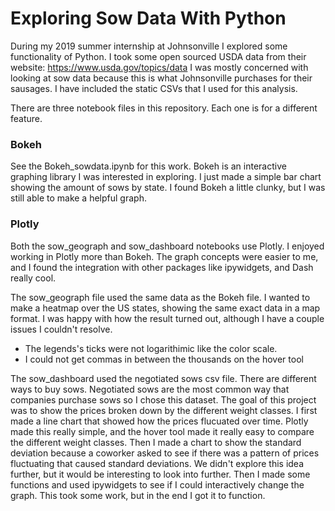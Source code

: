 # Exploring Sow Data With Python
During my 2019 summer internship at Johnsonville I explored some functionality of Python. I took some open sourced USDA data from their website: https://www.usda.gov/topics/data I was mostly concerned with looking at sow data because this is what Johnsonville purchases for their sausages. I have included the static CSVs that I used for this analysis.

There are three notebook files in this repository. Each one is for a different feature.

### Bokeh
See the Bokeh_sowdata.ipynb for this work. Bokeh is an interactive graphing library I was interested in exploring. I just made a simple bar chart showing the amount of sows by state. I found Bokeh a little clunky, but I was still able to make a helpful graph.

### Plotly
Both the sow_geograph and sow_dashboard notebooks use Plotly. I enjoyed working in Plotly more than Bokeh. The graph concepts were easier to me, and I found the integration with other packages like ipywidgets, and Dash really cool. 

The sow_geograph file used the same data as the Bokeh file. I wanted to make a heatmap over the US states, showing the same exact data in a map format. I was happy with how the result turned out, although I have a couple issues I couldn't resolve.
- The legends's ticks were not logarithimic like the color scale.
- I could not get commas in between the thousands on the hover tool

The sow_dashboard used the negotiated sows csv file. There are different ways to buy sows. Negotiated sows are the most common way that companies purchase sows so I chose this dataset. The goal of this project was to show the prices broken down by the different weight classes. I first made a line chart that showed how the prices flucuated over time. Plotly made this really simple, and the hover tool made it really easy to compare the different weight classes. Then I made a chart to show the standard deviation because a coworker asked to see if there was a pattern of prices fluctuating that caused standard deviations. We didn't explore this idea further, but it would be interesting to look into further. Then I made some functions and used ipywidgets to see if I could interactively change the graph. This took some work, but in the end I got it to function. 
